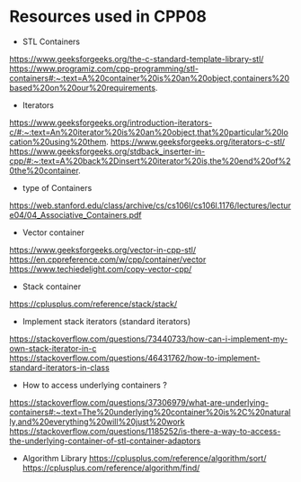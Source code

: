 # Resources used in CPP08

- STL Containers

https://www.geeksforgeeks.org/the-c-standard-template-library-stl/
https://www.programiz.com/cpp-programming/stl-containers#:~:text=A%20container%20is%20an%20object,containers%20based%20on%20our%20requirements.

- Iterators

https://www.geeksforgeeks.org/introduction-iterators-c/#:~:text=An%20iterator%20is%20an%20object,that%20particular%20location%20using%20them.
https://www.geeksforgeeks.org/iterators-c-stl/
https://www.geeksforgeeks.org/stdback_inserter-in-cpp/#:~:text=A%20back%2Dinsert%20iterator%20is,the%20end%20of%20the%20container.

- type of Containers

https://web.stanford.edu/class/archive/cs/cs106l/cs106l.1176/lectures/lecture04/04_Associative_Containers.pdf

- Vector container

https://www.geeksforgeeks.org/vector-in-cpp-stl/
https://en.cppreference.com/w/cpp/container/vector
https://www.techiedelight.com/copy-vector-cpp/

- Stack container

https://cplusplus.com/reference/stack/stack/

- Implement stack iterators (standard iterators)

https://stackoverflow.com/questions/73440733/how-can-i-implement-my-own-stack-iterator-in-c
https://stackoverflow.com/questions/46431762/how-to-implement-standard-iterators-in-class

- How to access underlying containers ? 

https://stackoverflow.com/questions/37306979/what-are-underlying-containers#:~:text=The%20underlying%20container%20is%2C%20naturally,and%20everything%20will%20just%20work
https://stackoverflow.com/questions/1185252/is-there-a-way-to-access-the-underlying-container-of-stl-container-adaptors

- Algorithm Library
https://cplusplus.com/reference/algorithm/sort/
https://cplusplus.com/reference/algorithm/find/
